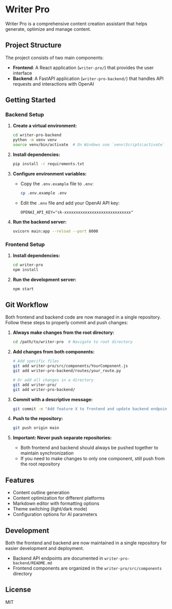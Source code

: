 # Writer Pro

Writer Pro is a comprehensive content creation assistant that helps generate, optimize and manage content.

## Project Structure

The project consists of two main components:

- **Frontend**: A React application (`writer-pro/`) that provides the user interface
- **Backend**: A FastAPI application (`writer-pro-backend/`) that handles API requests and interactions with OpenAI

## Getting Started

### Backend Setup

1. **Create a virtual environment:**
   ```bash
   cd writer-pro-backend
   python -m venv venv
   source venv/bin/activate  # On Windows use `venv\Scripts\activate`
   ```

2. **Install dependencies:**
   ```bash
   pip install -r requirements.txt
   ```

3. **Configure environment variables:**
   - Copy the `.env.example` file to `.env`:
     ```bash
     cp .env.example .env
     ```
   - Edit the `.env` file and add your OpenAI API key:
     ```
     OPENAI_API_KEY="sk-xxxxxxxxxxxxxxxxxxxxxxxxxxxxx"
     ```

4. **Run the backend server:**
   ```bash
   uvicorn main:app --reload --port 8000
   ```

### Frontend Setup

1. **Install dependencies:**
   ```bash
   cd writer-pro
   npm install
   ```

2. **Run the development server:**
   ```bash
   npm start
   ```

## Git Workflow

Both frontend and backend code are now managed in a single repository. Follow these steps to properly commit and push changes:

1. **Always make changes from the root directory:**
   ```bash
   cd /path/to/writer-pro  # Navigate to root directory
   ```

2. **Add changes from both components:**
   ```bash
   # Add specific files
   git add writer-pro/src/components/YourComponent.js
   git add writer-pro-backend/routes/your_route.py
   
   # Or add all changes in a directory
   git add writer-pro/
   git add writer-pro-backend/
   ```

3. **Commit with a descriptive message:**
   ```bash
   git commit -m "Add feature X to frontend and update backend endpoint Y"
   ```

4. **Push to the repository:**
   ```bash
   git push origin main
   ```

5. **Important: Never push separate repositories:**
   - Both frontend and backend should always be pushed together to maintain synchronization
   - If you need to make changes to only one component, still push from the root repository

## Features

- Content outline generation
- Content optimization for different platforms
- Markdown editor with formatting options
- Theme switching (light/dark mode)
- Configuration options for AI parameters

## Development

Both the frontend and backend are now maintained in a single repository for easier development and deployment.

- Backend API endpoints are documented in `writer-pro-backend/README.md`
- Frontend components are organized in the `writer-pro/src/components` directory

## License

MIT 